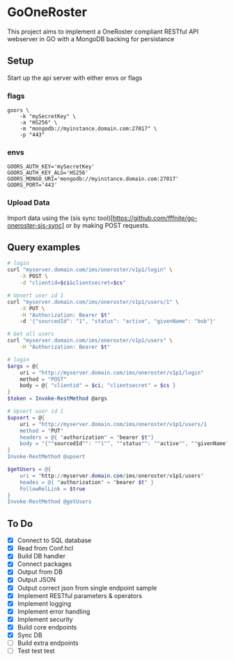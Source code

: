 # GoOneRoster

This project aims to implement a OneRoster compliant RESTful API
webserver in GO with a MongoDB backing for persistance

## Setup

Start up the api server with either envs or flags

### flags

```
goors \
    -k "mySecretKey" \
    -a "HS256" \
    -m "mongodb://myinstance.domain.com:27017" \
    -p "443"
```

### envs

```
GOORS_AUTH_KEY='mySecretKey'
GOORS_AUTH_KEY_ALG='HS256'
GOORS_MONGO_URI='mongodb://myinstance.domain.com:27017'
GOORS_PORT='443'
```

### Upload Data

Import data using the 
(sis sync tool)[https://github.com/fffnite/go-oneroster-sis-sync]
or by making POST requests.


## Query examples

```bash
# login
curl "myserver.domain.com/ims/oneroster/v1p1/login" \
    -X POST \
    -d "clientid=$ci&clientsecret=$cs"

# Upsert user id 1
curl "myserver.domain.com/ims/oneroster/v1p1/users/1" \
    -X PUT \
    -H "Authorization: Bearer $t"
    -d '{"sourcedId": "1", "status": "active", "givenName": "bob"}'

# Get all users
curl "myserver.domain.com/ims/oneroster/v1p1/users" \
    -H "Authorization: Bearer $t"
```

```powershell
# login
$args = @{
    uri = "http://myserver.domain.com/ims/oneroster/v1p1/login"
    method = "POST"
    body = @{ "clientid" = $ci; "clientsecret" = $cs }
}
$token = Invoke-RestMethod @args

# Upsert user id 1
$upsert = @{
    uri = "http://myserver.domain.com/ims/oneroster/v1p1/users/1
    method = "PUT"
    headers = @{ "authorization" = "bearer $t"}
    body = "{""sourcedId"": ""1"", ""status"": ""active"", ""givenName"": ""bob""}"
}
Invoke-RestMethod @upsert

$getUsers = @{
    uri = "http://myserver.domain.com/ims/oneroster/v1p1/users"
    heades = @{ "authorization" = "bearer $t" }
    FollowRelLink = $true
}
Invoke-RestMethod @getUsers
```

## To Do
- [x] Connect to SQL database
- [x] Read from Conf.hcl
- [x] Build DB handler
- [x] Connect packages
- [x] Output from DB
- [x] Output JSON
- [x] Output correct json from single endpoint sample
- [x] Implement RESTful parameters & operators
- [x] Implement logging
- [x] Implement error handling
- [x] Implement security
- [x] Build core endpoints
- [x] Sync DB
- [ ] Build extra endpoints
- [ ] Test test test
